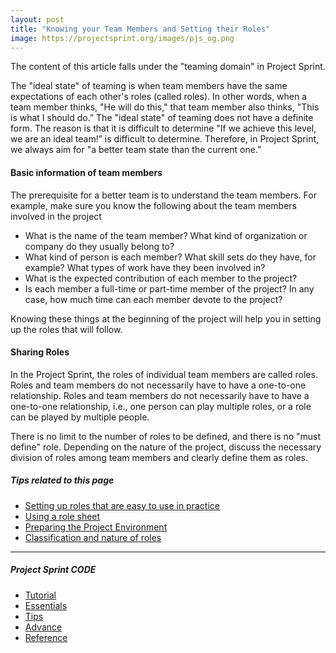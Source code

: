 ```yaml
---
layout: post
title: "Knowing your Team Members and Setting their Roles"
image: https://projectsprint.org/images/pjs_og.png
---
```


The content of this article falls under the "teaming domain" in Project Sprint.

The "ideal state" of teaming is when team members have the same expectations of each other's roles (called roles). In other words, when a team member thinks, "He will do this," that team member also thinks, "This is what I should do.” The "ideal state" of teaming does not have a definite form. The reason is that it is difficult to determine "If we achieve this level, we are an ideal team!” is difficult to determine. Therefore, in Project Sprint, we always aim for "a better team state than the current one.”

#### Basic information of team members

The prerequisite for a better team is to understand the team members. For example, make sure you know the following about the team members involved in the project

- What is the name of the team member? What kind of organization or company do they usually belong to?
- What kind of person is each member? What skill sets do they have, for example? What types of work have they been involved in?
- What is the expected contribution of each member to the project?
- Is each member a full-time or part-time member of the project? In any case, how much time can each member devote to the project?

Knowing these things at the beginning of the project will help you in setting up the roles that will follow.

#### Sharing Roles
In the Project Sprint, the roles of individual team members are called roles. Roles and team members do not necessarily have to have a one-to-one relationship. Roles and team members do not necessarily have to have a one-to-one relationship, i.e., one person can play multiple roles, or a role can be played by multiple people.

There is no limit to the number of roles to be defined, and there is no "must define" role. Depending on the nature of the project, discuss the necessary division of roles among team members and clearly define them as roles.

##### Tips related to this page
- [Setting up roles that are easy to use in practice](../tips/tips5.md)
- [Using a role sheet](../tips/tips6.md)
- [Preparing the Project Environment](../tips/tips4.md)
- [Classification and nature of roles](../tips/tips13.md)

---

##### Project Sprint CODE
- [Tutorial](../tutorial/index.md)
- [Essentials](../essentials.md)
- [Tips](../tips/index.md)
- [Advance](../advance.md)
- [Reference](../reference.md)
